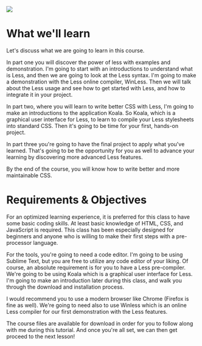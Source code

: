 ![](introduction-to-less/headers/1-2.jpg)
# What we'll learn

Let's discuss what we are going to learn in this course.

In part one you will discover the power of less with examples and demonstration. I'm going to start with an introductions to understand what is Less, and then we are going to look at the Less syntax. I'm going to make a demonstration with the Less online compiler, WinLess. Then we will talk about the Less usage and see how to get started with Less, and how to integrate it in your project.

In part two, where you will learn to write better CSS with Less, I'm going to make an introductions to the application Koala. So Koala, which is a graphical user interface for Less, to learn to compile your Less stylesheets into standard CSS. Then it's going to be time for your first, hands-on project.

In part three you're going to have the final project to apply what you've learned. That's going to be the opportunity for you as well to advance your learning by discovering more advanced Less features. 

By the end of the course, you will know how to write better and more maintainable CSS.

# Requirements & Objectives

For an optimized learning experience, it is preferred for this class to have some basic coding skills. At least basic knowledge of HTML, CSS, and JavaScript is required. This class has been especially designed for beginners and anyone who is willing to make their first steps with a pre-processor language.

For the tools, you're going to need a code editor. I'm going to be using Sublime Text, but you are free to utilize any code editor of your liking. Of course, an absolute requirement is for you to have a Less pre-compiler. We're going to be using Koala which is a graphical user interface for Less. I'm going to make an introduction later during this class, and walk you through the download and installation process.

I would recommend you to use a modern browser like Chrome (Firefox is fine as well). We're going to need also to use Winless which is an online Less compiler for our first demonstration with the Less features.

The course files are available for download in order for you to follow along with me during this tutorial. And once you're all set, we can then get proceed to the next lesson!
